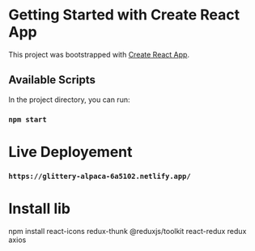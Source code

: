 # Getting Started with Create React App

This project was bootstrapped with [Create React App](https://github.com/facebook/create-react-app).

## Available Scripts

In the project directory, you can run:

### `npm start`

# Live Deployement
### `https://glittery-alpaca-6a5102.netlify.app/`

# Install lib
npm install react-icons redux-thunk @reduxjs/toolkit react-redux redux axios
